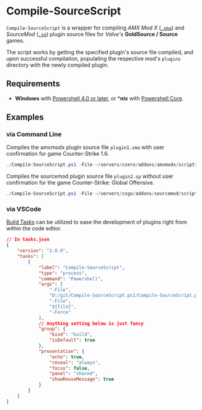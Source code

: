 # Compile-SourceScript

`Compile-SourceScript` is a wrapper for compiling *AMX Mod X* ([`.sma`](https://wiki.alliedmods.net/Compiling_Plugins_(AMX_Mod_X))) and *SourceMod* ([`.sp`](https://wiki.alliedmods.net/Compiling_SourceMod_Plugins)) plugin source files for *Valve's* **GoldSource / Source** games.

The script works by getting the specified plugin's source file compiled, and upon successful compilation, populating the respective mod's `plugins` directory with the newly compiled plugin.

## Requirements

- **Windows** with [Powershell 4.0 or later](https://docs.microsoft.com/en-us/powershell/scripting/install/installing-windows-powershell?view=powershell-5.1), or ***nix** with [Powershell Core](https://github.com/powershell/powershell).

## Examples

### via Command Line

Compiles the amxmodx plugin source file `plugin1.sma` with user confirmation for game Counter-Strike 1.6.

```powershell
./Compile-SourceScript.ps1 -File ~/servers/czero/addons/amxmodx/scripting/plugin1.sma
```

Compiles the sourcemod plugin source file `plugin2.sp` without user confirmation for the game Counter-Strike: Global Offensive.

```powershell
./Compile-SourceScript.ps1 -File ~/servers/csgo/addons/sourcemod/scripting/plugin2.sp -Force
```

### via VSCode

[Build Tasks](https://code.visualstudio.com/docs/editor/tasks#vscode) can be utilized to ease the development of plugins right from within the code editor.

```json
// In tasks.json
{
    "version": "2.0.0",
    "tasks": [
        {
            "label": "Compile-SourceScript",
            "type": "process",
            "command": "Powershell",
            "args": [
                "-File",
                "D:/git/Compile-SourceScript.ps1/Compile-SourceScript.ps1",
                "-File",
                "${file}",
                "-Force"
            ],
            // Anything setting below is just fancy
            "group": {
                "kind": "build",
                "isDefault": true
            },
            "presentation": {
                "echo": true,
                "reveal": "always",
                "focus": false,
                "panel": "shared",
                "showReuseMessage": true
            }
        }
    ]
}
```
